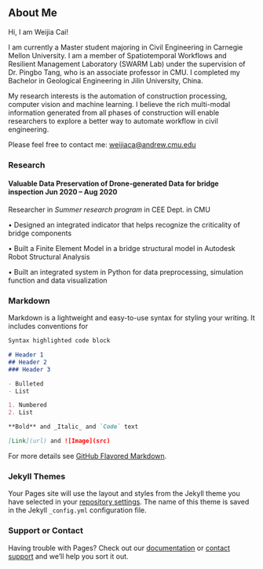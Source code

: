 ## About Me

Hi, I am Weijia Cai!

I am currently a Master student majoring in Civil Engineering in Carnegie Mellon University. I am a member of Spatiotemporal Workflows and Resilient Management Laboratory (SWARM Lab) under the supervision of Dr. Pingbo Tang, who is an associate professor in CMU. I completed my Bachelor in Geological Engineering in Jilin University, China.

My research interests is the automation of construction processing, computer vision and machine learning. I believe the rich multi-modal information generated from all phases of construction will enable researchers to explore a better way to automate workflow in civil engineering.

Please feel free to contact me: weijiaca@andrew.cmu.edu

### Research

#### Valuable Data Preservation of Drone-generated Data for bridge inspection			    Jun 2020 – Aug 2020

Researcher in _Summer research program_ in CEE Dept. in CMU    

•	Designed an integrated indicator that helps recognize the criticality of bridge components

•	Built a Finite Element Model in a bridge structural model in Autodesk Robot Structural Analysis

•	Built an integrated system in Python for data preprocessing, simulation function and data visualization  



### Markdown

Markdown is a lightweight and easy-to-use syntax for styling your writing. It includes conventions for

```markdown
Syntax highlighted code block

# Header 1
## Header 2
### Header 3

- Bulleted
- List

1. Numbered
2. List

**Bold** and _Italic_ and `Code` text

[Link](url) and ![Image](src)
```

For more details see [GitHub Flavored Markdown](https://guides.github.com/features/mastering-markdown/).

### Jekyll Themes

Your Pages site will use the layout and styles from the Jekyll theme you have selected in your [repository settings](https://github.com/YESAndy/Homepage/settings). The name of this theme is saved in the Jekyll `_config.yml` configuration file.

### Support or Contact

Having trouble with Pages? Check out our [documentation](https://docs.github.com/categories/github-pages-basics/) or [contact support](https://github.com/contact) and we’ll help you sort it out.
